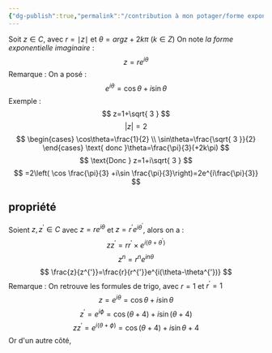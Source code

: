 ```yaml
---
{"dg-publish":true,"permalink":"/contribution à mon potager/forme exponentientielle d'un nombre complexe/"}
---
```


Soit $z\in C$, avec $r=\mid z\mid$ et $\theta=arg z+2k\pi$ $(k\in Z)$
On note *la forme exponentielle imaginaire* : 
$$
z=re ^{i\theta}
$$
Remarque : On a posé : 
$$
e^{i\theta}=\cos\theta+i\sin\theta
$$
Exemple : 
$$
z=1+\sqrt{ 3 }
$$
$$|z|=2$$
$$
\begin{cases}
\cos\theta=\frac{1}{2} \\
\sin\theta=\frac{\sqrt{ 3 }}{2}
\end{cases} \text{ donc }\theta=\frac{\pi}{3}(+2k\pi)
$$
$$
\text{Donc } z=1+i\sqrt{ 3 }
$$
$$
=2\left( \cos \frac{\pi}{3} +i\sin \frac{\pi}{3}\right)=2e^{i\frac{\pi}{3}}
$$
## propriété
Soient $z, z^{'}\in C$ avec $z=re ^{i\theta}$ et $z=r^{'}e ^{i\theta^{'}}$, alors on a : 
$$
zz^{'}=rr^{'} \times e^{i(\theta+\theta^{'})}
$$
$$
z^{n}=r^{n}e^{in \theta}
$$
$$
\frac{z}{z^{'}}=\frac{r}{r^{'}}e^{i(\theta-\theta^{'})}
$$
Remarque : On retrouve les formules de trigo, avec $r=1$ et $r^{'}=1$
$$
z=e^{i\theta}=\cos\theta+i \sin\theta
$$
$$
z^{'}=e^{i \phi}=\cos (\theta+4)+i \sin (\theta+4)
$$
$$zz^{'}=e^{i(\theta+ \phi)}=\cos(\theta+4)+i \sin \theta+4$$
Or d'un autre côté,
